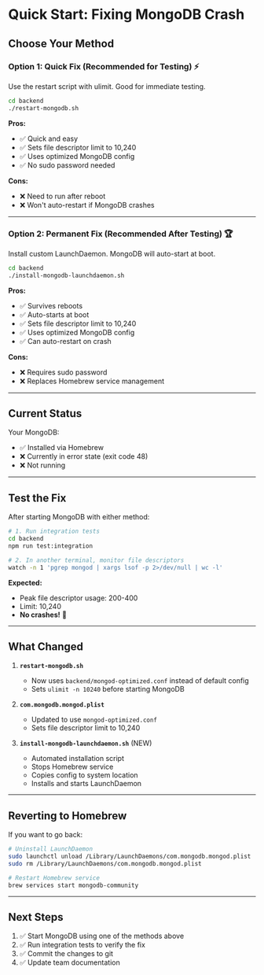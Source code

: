 # Quick Start: Fixing MongoDB Crash

## Choose Your Method

### Option 1: Quick Fix (Recommended for Testing) ⚡

Use the restart script with ulimit. Good for immediate testing.

```bash
cd backend
./restart-mongodb.sh
```

**Pros:**

- ✅ Quick and easy
- ✅ Sets file descriptor limit to 10,240
- ✅ Uses optimized MongoDB config
- ✅ No sudo password needed

**Cons:**

- ❌ Need to run after reboot
- ❌ Won't auto-restart if MongoDB crashes

---

### Option 2: Permanent Fix (Recommended After Testing) 🏆

Install custom LaunchDaemon. MongoDB will auto-start at boot.

```bash
cd backend
./install-mongodb-launchdaemon.sh
```

**Pros:**

- ✅ Survives reboots
- ✅ Auto-starts at boot
- ✅ Sets file descriptor limit to 10,240
- ✅ Uses optimized MongoDB config
- ✅ Can auto-restart on crash

**Cons:**

- ❌ Requires sudo password
- ❌ Replaces Homebrew service management

---

## Current Status

Your MongoDB:

- ✅ Installed via Homebrew
- ❌ Currently in error state (exit code 48)
- ❌ Not running

---

## Test the Fix

After starting MongoDB with either method:

```bash
# 1. Run integration tests
cd backend
npm run test:integration

# 2. In another terminal, monitor file descriptors
watch -n 1 'pgrep mongod | xargs lsof -p 2>/dev/null | wc -l'
```

**Expected:**

- Peak file descriptor usage: 200-400
- Limit: 10,240
- **No crashes!** 🎉

---

## What Changed

1. **`restart-mongodb.sh`**

   - Now uses `backend/mongod-optimized.conf` instead of default config
   - Sets `ulimit -n 10240` before starting MongoDB

2. **`com.mongodb.mongod.plist`**

   - Updated to use `mongod-optimized.conf`
   - Sets file descriptor limit to 10,240

3. **`install-mongodb-launchdaemon.sh`** (NEW)
   - Automated installation script
   - Stops Homebrew service
   - Copies config to system location
   - Installs and starts LaunchDaemon

---

## Reverting to Homebrew

If you want to go back:

```bash
# Uninstall LaunchDaemon
sudo launchctl unload /Library/LaunchDaemons/com.mongodb.mongod.plist
sudo rm /Library/LaunchDaemons/com.mongodb.mongod.plist

# Restart Homebrew service
brew services start mongodb-community
```

---

## Next Steps

1. ✅ Start MongoDB using one of the methods above
2. ✅ Run integration tests to verify the fix
3. ✅ Commit the changes to git
4. ✅ Update team documentation
